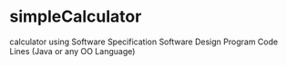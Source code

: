 # simpleCalculator
 calculator using Software Specification Software Design Program Code Lines (Java or any OO Language)
